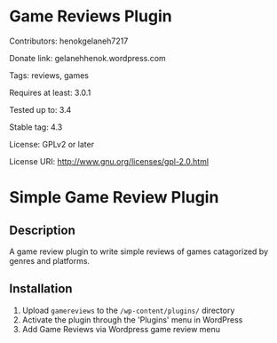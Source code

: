 # Game Reviews Plugin
Contributors: henokgelaneh7217

Donate link: gelanehhenok.wordpress.com

Tags: reviews, games

Requires at least: 3.0.1

Tested up to: 3.4

Stable tag: 4.3

License: GPLv2 or later

License URI: http://www.gnu.org/licenses/gpl-2.0.html

# Simple Game Review Plugin

## Description

A game review plugin to write simple reviews of games catagorized by genres and platforms.

## Installation 

1. Upload `gamereviews` to the `/wp-content/plugins/` directory
2. Activate the plugin through the 'Plugins' menu in WordPress
3. Add Game Reviews via Wordpress game review menu

